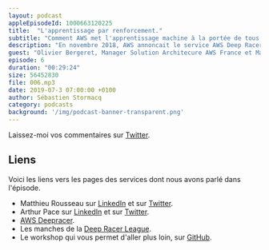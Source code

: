 ```yaml
---
layout: podcast
appleEpisodeId: 1000663120225
title:  "L'apprentissage par renforcement."
subtitle: "Comment AWS met l'apprentissage machine à la portée de tous les développeurs ?"
description: "En novembre 2018, AWS annoncait le service AWS Deep Racer, des voitures miniatures autonomes, qui apprenent à évoluer sur un circuit à l'aide d'un algorithme d'apprentissage par renforcement. Mais l'apprentissage par reenforcement, c'est quoi dont ?"
guest: "Olivier Bergeret, Manager Solution Architecure AWS France et Mathieu Rousseau et Arthur Pace, les deux vainqueurs de la première manche européenne de la Deep Racer league, la première course de voitures autonomes."
episode: 6
duration: "00:29:24"
size: 56452830
file: 006.mp3  
date: 2019-07-3 07:00:00 +0100
author: Sébastien Stormacq
category: podcasts
background: '/img/podcast-banner-transparent.png'
---
```


Laissez-moi vos commentaires sur [Twitter](https://twitter.com/sebsto).

## Liens

Voici les liens vers les pages des services dont nous avons parlé dans l'épisode.

- Matthieu Rousseau sur [LinkedIn](https://www.linkedin.com/in/matthieu-rousseau/) et sur [Twitter](https://twitter.com/rousseau_matt).
- Arthur Pace sur [LinkedIn](https://www.linkedin.com/in/pacearthur/) et sur [Twitter](https://twitter.com/jorjarthur).
- [AWS Deepracer](https://aws.amazon.com/deepracer/).
- Les manches de la [Deep Racer League](https://aws.amazon.com/deepracer/schedule-and-standings/).
- Le workshop qui vous permet d'aller plus loin, sur [GitHub](https://github.com/aws-samples/aws-deepracer-workshops).